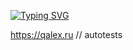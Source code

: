 <a href="https://git.io/typing-svg"><img src="https://readme-typing-svg.herokuapp.com?font=Fira+Code&pause=1000&color=93F79C&background=000000&center=true&multiline=true&random=false&width=950&lines=Welcome+to+QALEX.RU+test+page" alt="Typing SVG" /></a>

https://qalex.ru // autotests
